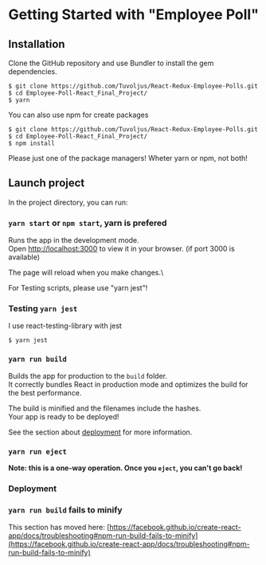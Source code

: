# Getting Started with "Employee Poll"

## Installation

Clone the GitHub repository and use Bundler to install the gem dependencies.

```
$ git clone https://github.com/Tuvoljus/React-Redux-Employee-Polls.git
$ cd Employee-Poll-React_Final_Project/
$ yarn
```

You can also use npm for create packages

```
$ git clone https://github.com/Tuvoljus/React-Redux-Employee-Polls.git
$ cd Employee-Poll-React_Final_Project/
$ npm install
```

Please just one of the package managers! Wheter yarn or npm, not both!

## Launch project

In the project directory, you can run:

### `yarn start` or `npm start`, yarn is prefered

Runs the app in the development mode.\
Open [http://localhost:3000](http://localhost:3000) to view it in your browser. (if port 3000 is available)

The page will reload when you make changes.\

For Testing scripts, please use "yarn jest"!

### Testing `yarn jest`

I use react-testing-library with jest

```
$ yarn jest
```

### `yarn run build`

Builds the app for production to the `build` folder.\
It correctly bundles React in production mode and optimizes the build for the best performance.

The build is minified and the filenames include the hashes.\
Your app is ready to be deployed!

See the section about [deployment](https://facebook.github.io/create-react-app/docs/deployment) for more information.

### `yarn run eject`

**Note: this is a one-way operation. Once you `eject`, you can't go back!**

### Deployment

### `yarn run build` fails to minify

This section has moved here: [https://facebook.github.io/create-react-app/docs/troubleshooting#npm-run-build-fails-to-minify](https://facebook.github.io/create-react-app/docs/troubleshooting#npm-run-build-fails-to-minify)
